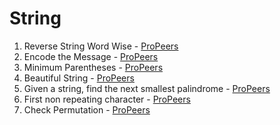 # String
1) Reverse String Word Wise - [ProPeers](https://www.naukri.com/code360/problems/reverse-string-word-wise_1262348)
2) Encode the Message - [ProPeers](https://www.naukri.com/code360/problems/encode-the-message_699836)
3) Minimum Parentheses - [ProPeers](https://www.naukri.com/code360/problems/mnfrj_1075018?)
4) Beautiful String - [ProPeers](https://www.naukri.com/code360/problems/beautiful-string_1115625)
5) Given a string, find the next smallest palindrome - [ProPeers](https://www.naukri.com/code360/problems/given-a-string-find-the-next-smallest-palindrome_874577)
6) First non repeating character - [ProPeers](https://www.naukri.com/code360/problems/first-non-repeating-character_920324)
7) Check Permutation - [ProPeers](https://www.naukri.com/code360/problems/check-permutation_1172164)
